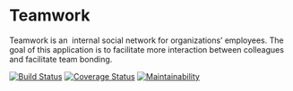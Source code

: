 # Teamwork
Teamwork is an ​ internal social network for organizations’ employees. The goal of this
application is to facilitate more interaction between colleagues and facilitate team bonding.

[![Build Status](https://travis-ci.org/BlaiseJavan/Teamwork.svg?branch=develop)](https://travis-ci.org/BlaiseJavan/Teamwork) [![Coverage Status](https://coveralls.io/repos/github/BlaiseJavan/Teamwork/badge.svg?branch=develop)](https://coveralls.io/github/BlaiseJavan/Teamwork?branch=develop) [![Maintainability](https://api.codeclimate.com/v1/badges/2151303871c6fd306efd/maintainability)](https://codeclimate.com/github/BlaiseJavan/Teamwork/maintainability)
